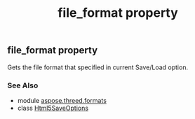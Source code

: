﻿---
title: file_format property
second_title: Aspose.3D for Python via .NET API References
description: 
type: docs
weight: 70
url: /python-net/aspose.threed.formats/html5saveoptions/file_format/
is_root: false
---

## file_format property


Gets the file format that specified in current Save/Load option.

### See Also
* module [aspose.threed.formats](../../)
* class [Html5SaveOptions](/3d/python-net/aspose.threed.formats/html5saveoptions)
